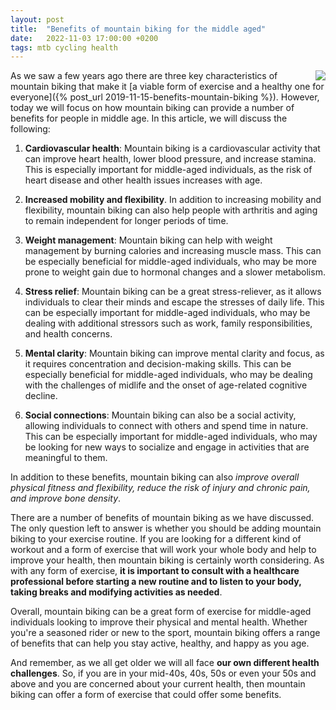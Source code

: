 ```yaml
---
layout: post
title:  "Benefits of mountain biking for the middle aged"
date:   2022-11-03 17:00:00 +0200
tags: mtb cycling health
---
```


<img style="float: right;" src="https://i.imgur.com/rVACFNqm.jpg" />

As we saw a few years ago there are three key characteristics of mountain biking that make it [a viable form of exercise and a healthy one for everyone]({% post_url 2019-11-15-benefits-mountain-biking %}). However, today we will focus on how mountain biking can provide a number of benefits for people in middle age. In this article, we will discuss the following:

1. **Cardiovascular health**: Mountain biking is a cardiovascular activity that can improve heart health, lower blood pressure, and increase stamina. This is especially important for middle-aged individuals, as the risk of heart disease and other health issues increases with age.

2. **Increased mobility and flexibility**. In addition to increasing mobility and flexibility, mountain biking can also help people with arthritis and aging to remain independent for longer periods of time.

2. **Weight management**: Mountain biking can help with weight management by burning calories and increasing muscle mass. This can be especially beneficial for middle-aged individuals, who may be more prone to weight gain due to hormonal changes and a slower metabolism.

3. **Stress relief**: Mountain biking can be a great stress-reliever, as it allows individuals to clear their minds and escape the stresses of daily life. This can be especially important for middle-aged individuals, who may be dealing with additional stressors such as work, family responsibilities, and health concerns.

4. **Mental clarity**: Mountain biking can improve mental clarity and focus, as it requires concentration and decision-making skills. This can be especially beneficial for middle-aged individuals, who may be dealing with the challenges of midlife and the onset of age-related cognitive decline.

5. **Social connections**: Mountain biking can also be a social activity, allowing individuals to connect with others and spend time in nature. This can be especially important for middle-aged individuals, who may be looking for new ways to socialize and engage in activities that are meaningful to them.

In addition to these benefits, mountain biking can also *improve overall physical fitness and flexibility, reduce the risk of injury and chronic pain, and improve bone density*.

There are a number of benefits of mountain biking as we have discussed. The only question left to answer is whether you should be adding mountain biking to your exercise routine. If you are looking for a different kind of workout and a form of exercise that will work your whole body and help to improve your health, then mountain biking is certainly worth considering. As with any form of exercise, **it is important to consult with a healthcare professional before starting a new routine and to listen to your body, taking breaks and modifying activities as needed**.

Overall, mountain biking can be a great form of exercise for middle-aged individuals looking to improve their physical and mental health. Whether you're a seasoned rider or new to the sport, mountain biking offers a range of benefits that can help you stay active, healthy, and happy as you age.

And remember, as we all get older we will all face **our own different health challenges**. So, if you are in your mid-40s, 40s, 50s or even your 50s and above and you are concerned about your current health, then mountain biking can offer a form of exercise that could offer some benefits.

